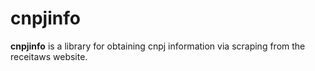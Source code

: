# cnpjinfo

**cnpjinfo** is a library for obtaining cnpj information via scraping from the receitaws website.